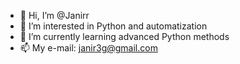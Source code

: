 - 👋 Hi, I’m @Janirr
- 👀 I’m interested in Python and automatization
- 🌱 I’m currently learning advanced Python methods
- 📫 My e-mail: janir3g@gmail.com

<!---
Janirr/Janirr is a ✨ special ✨ repository because its `README.md` (this file) appears on your GitHub profile.
You can click the Preview link to take a look at your changes.
--->
